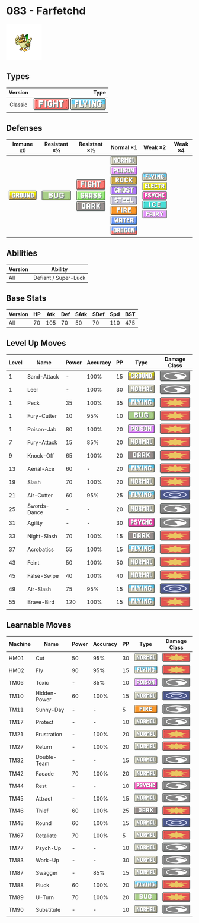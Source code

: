# 083 - Farfetchd

![farfetchd](../img/pokemon/083.png)

## Types

| Version | Type                                                                      |
| :-----: | ------------------------------------------------------------------------: |
| Classic | ![fighting](../img/types/fighting.png) ![flying](../img/types/flying.png) |

## Defenses

| Immune x0                          | Resistant ×¼                 | Resistant ×½                                                                                                   | Normal ×1                                                                                                                                                                                                                                                                                             | Weak ×2                                                                                                                                                                                      | Weak ×4 |
| ---------------------------------- | ---------------------------- | -------------------------------------------------------------------------------------------------------------- | ----------------------------------------------------------------------------------------------------------------------------------------------------------------------------------------------------------------------------------------------------------------------------------------------------- | -------------------------------------------------------------------------------------------------------------------------------------------------------------------------------------------- | ------- |
| ![ground](../img/types/ground.png) | ![bug](../img/types/bug.png) | ![fighting](../img/types/fighting.png)<br/>![grass](../img/types/grass.png)<br/>![dark](../img/types/dark.png) | ![normal](../img/types/normal.png)<br/>![poison](../img/types/poison.png)<br/>![rock](../img/types/rock.png)<br/>![ghost](../img/types/ghost.png)<br/>![steel](../img/types/steel.png)<br/>![fire](../img/types/fire.png)<br/>![water](../img/types/water.png)<br/>![dragon](../img/types/dragon.png) | ![flying](../img/types/flying.png)<br/>![electric](../img/types/electric.png)<br/>![psychic](../img/types/psychic.png)<br/>![ice](../img/types/ice.png)<br/>![fairy](../img/types/fairy.png) |         |

## Abilities

| Version | Ability              |
| ------- | -------------------- |
| All     | Defiant / Super-Luck |

## Base Stats

| Version | HP | Atk | Def | SAtk | SDef | Spd | BST |
| ------- | -- | --- | --- | ---- | ---- | --- | --- |
| All     | 70 | 105 | 70  | 50   | 70   | 110 | 475 |

## Level Up Moves

| Level | Name         | Power | Accuracy | PP | Type                                 | Damage Class                           |
| ----- | ------------ | ----- | -------- | -- | ------------------------------------ | -------------------------------------- |
| 1     | Sand-Attack  | -     | 100%     | 15 | ![ground](../img/types/ground.png)   | ![status](../img/types/status.png)     |
| 1     | Leer         | -     | 100%     | 30 | ![normal](../img/types/normal.png)   | ![status](../img/types/status.png)     |
| 1     | Peck         | 35    | 100%     | 35 | ![flying](../img/types/flying.png)   | ![physical](../img/types/physical.png) |
| 1     | Fury-Cutter  | 10    | 95%      | 10 | ![bug](../img/types/bug.png)         | ![physical](../img/types/physical.png) |
| 1     | Poison-Jab   | 80    | 100%     | 20 | ![poison](../img/types/poison.png)   | ![physical](../img/types/physical.png) |
| 7     | Fury-Attack  | 15    | 85%      | 20 | ![normal](../img/types/normal.png)   | ![physical](../img/types/physical.png) |
| 9     | Knock-Off    | 65    | 100%     | 20 | ![dark](../img/types/dark.png)       | ![physical](../img/types/physical.png) |
| 13    | Aerial-Ace   | 60    | -        | 20 | ![flying](../img/types/flying.png)   | ![physical](../img/types/physical.png) |
| 19    | Slash        | 70    | 100%     | 20 | ![normal](../img/types/normal.png)   | ![physical](../img/types/physical.png) |
| 21    | Air-Cutter   | 60    | 95%      | 25 | ![flying](../img/types/flying.png)   | ![special](../img/types/special.png)   |
| 25    | Swords-Dance | -     | -        | 20 | ![normal](../img/types/normal.png)   | ![status](../img/types/status.png)     |
| 31    | Agility      | -     | -        | 30 | ![psychic](../img/types/psychic.png) | ![status](../img/types/status.png)     |
| 33    | Night-Slash  | 70    | 100%     | 15 | ![dark](../img/types/dark.png)       | ![physical](../img/types/physical.png) |
| 37    | Acrobatics   | 55    | 100%     | 15 | ![flying](../img/types/flying.png)   | ![physical](../img/types/physical.png) |
| 43    | Feint        | 50    | 100%     | 50 | ![normal](../img/types/normal.png)   | ![physical](../img/types/physical.png) |
| 45    | False-Swipe  | 40    | 100%     | 40 | ![normal](../img/types/normal.png)   | ![physical](../img/types/physical.png) |
| 49    | Air-Slash    | 75    | 95%      | 15 | ![flying](../img/types/flying.png)   | ![special](../img/types/special.png)   |
| 55    | Brave-Bird   | 120   | 100%     | 15 | ![flying](../img/types/flying.png)   | ![physical](../img/types/physical.png) |

## Learnable Moves

| Machine | Name         | Power | Accuracy | PP | Type                                 | Damage Class                           |
| ------- | ------------ | ----- | -------- | -- | ------------------------------------ | -------------------------------------- |
| HM01    | Cut          | 50    | 95%      | 30 | ![normal](../img/types/normal.png)   | ![physical](../img/types/physical.png) |
| HM02    | Fly          | 90    | 95%      | 15 | ![flying](../img/types/flying.png)   | ![physical](../img/types/physical.png) |
| TM06    | Toxic        | -     | 85%      | 10 | ![poison](../img/types/poison.png)   | ![status](../img/types/status.png)     |
| TM10    | Hidden-Power | 60    | 100%     | 15 | ![normal](../img/types/normal.png)   | ![special](../img/types/special.png)   |
| TM11    | Sunny-Day    | -     | -        | 5  | ![fire](../img/types/fire.png)       | ![status](../img/types/status.png)     |
| TM17    | Protect      | -     | -        | 10 | ![normal](../img/types/normal.png)   | ![status](../img/types/status.png)     |
| TM21    | Frustration  | -     | 100%     | 20 | ![normal](../img/types/normal.png)   | ![physical](../img/types/physical.png) |
| TM27    | Return       | -     | 100%     | 20 | ![normal](../img/types/normal.png)   | ![physical](../img/types/physical.png) |
| TM32    | Double-Team  | -     | -        | 15 | ![normal](../img/types/normal.png)   | ![status](../img/types/status.png)     |
| TM42    | Facade       | 70    | 100%     | 20 | ![normal](../img/types/normal.png)   | ![physical](../img/types/physical.png) |
| TM44    | Rest         | -     | -        | 10 | ![psychic](../img/types/psychic.png) | ![status](../img/types/status.png)     |
| TM45    | Attract      | -     | 100%     | 15 | ![normal](../img/types/normal.png)   | ![status](../img/types/status.png)     |
| TM46    | Thief        | 60    | 100%     | 25 | ![dark](../img/types/dark.png)       | ![physical](../img/types/physical.png) |
| TM48    | Round        | 60    | 100%     | 15 | ![normal](../img/types/normal.png)   | ![special](../img/types/special.png)   |
| TM67    | Retaliate    | 70    | 100%     | 5  | ![normal](../img/types/normal.png)   | ![physical](../img/types/physical.png) |
| TM77    | Psych-Up     | -     | -        | 10 | ![normal](../img/types/normal.png)   | ![status](../img/types/status.png)     |
| TM83    | Work-Up      | -     | -        | 30 | ![normal](../img/types/normal.png)   | ![status](../img/types/status.png)     |
| TM87    | Swagger      | -     | 85%      | 15 | ![normal](../img/types/normal.png)   | ![status](../img/types/status.png)     |
| TM88    | Pluck        | 60    | 100%     | 20 | ![flying](../img/types/flying.png)   | ![physical](../img/types/physical.png) |
| TM89    | U-Turn       | 70    | 100%     | 20 | ![bug](../img/types/bug.png)         | ![physical](../img/types/physical.png) |
| TM90    | Substitute   | -     | -        | 10 | ![normal](../img/types/normal.png)   | ![status](../img/types/status.png)     |